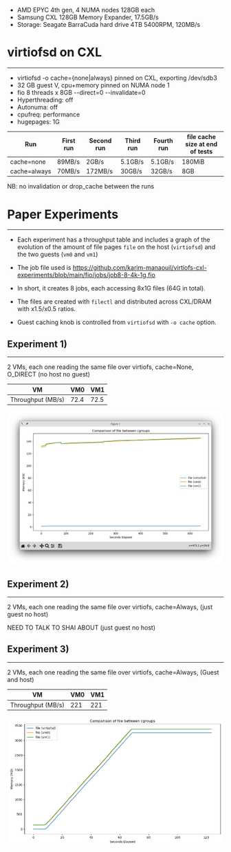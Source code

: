 
- AMD EPYC 4th gen, 4 NUMA nodes 128GB each
- Samsung CXL 128GB Memory Expander, 17.5GB/s
- Storage: Seagate BarraCuda hard drive 4TB 5400RPM, 120MB/s

# virtiofsd on CXL
---
- virtiofsd -o cache={none|always} pinned on CXL, exporting /dev/sdb3
- 32 GB guest V,  cpu+memory pinned on NUMA node 1
- fio 8 threads x 8GB --direct=0 --invalidate=0
- Hyperthreading: off
- Autonuma: off
- cpufreq: performance
- hugepages: 1G

| Run          | First run | Second run | Third run | Fourth run | file cache size at end of tests |
| ------------ | --------- | ---------- | --------- | ---------- | ------------------------------- |
| cache=none   | 89MB/s    | 2GB/s      | 5.1GB/s   | 5.1GB/s    | 180MiB                          |
| cache=always | 70MB/s    | 172MB/s    | 30GB/s    | 32GB/s     | 8GB                             |

NB: no invalidation or drop_cache between the runs

# Paper Experiments
---
- Each experiment has a throughput table and includes a graph of the evolution of the amount of file pages `file` on the host (`virtiofsd`) and the two guests (`vm0` and `vm1`) 

- The job file used is https://github.com/karim-manaouil/virtiofs-cxl-experiments/blob/main/fio/jobs/job8-8-4k-1g.fio
- In short, it creates 8 jobs, each accessing 8x1G files (64G in total). 

- The files are created with `filectl` and distributed across CXL/DRAM with x1.5/x0.5 ratios.

- Guest caching knob is controlled from `virtiofsd` with `-o cache` option.
## Experiment 1)
---
2 VMs, each one reading the same file over virtiofs, cache=None, O_DIRECT (no host no guest)

| VM                | VM0  | VM1  |
| ----------------- | ---- | ---- |
| Throughput (MB/s) | 72.4 | 72.5 |

![](exp1.png)

## Experiment 2)
---
2 VMs, each one reading the same file over virtiofs, cache=Always, (just guest no host)

NEED TO TALK TO SHAI ABOUT (just guest no host)

## Experiment 3)
---
2 VMs, each one reading the same file over virtiofs, cache=Always, (Guest and host)

| VM                | VM0 | VM1 |
| ----------------- | --- | --- |
| Throughput (MB/s) | 221 | 221 |

![](exp3.png)
